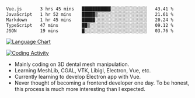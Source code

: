 <!--START_SECTION:waka-->

```txt
Vue.js       3 hrs 45 mins   ███████████░░░░░░░░░░░░░░   43.41 %
JavaScript   1 hr 52 mins    █████▒░░░░░░░░░░░░░░░░░░░   21.61 %
Markdown     1 hr 45 mins    █████░░░░░░░░░░░░░░░░░░░░   20.24 %
TypeScript   47 mins         ██▒░░░░░░░░░░░░░░░░░░░░░░   09.12 %
JSON         19 mins         █░░░░░░░░░░░░░░░░░░░░░░░░   03.76 %
```

<!--END_SECTION:waka-->

<!--START_SECTION:waka_lang_chart_svg-->
[![Language Chart](https://wakatime.com/share/@DYPro_MIKE/13ed6aa1-fa8f-42b5-8fa7-97c58e94375f.svg)](https://wakatime.com)
<!--END_SECTION:waka_lang_chart_svg-->

<!--START_SECTION:waka_coding_activity_svg-->
[![Coding Activity](https://wakatime.com/share/@DYPro_MIKE/2224f81a-edc4-46bb-b59e-25de5147ed15.svg)](https://wakatime.com)
<!--END_SECTION:waka_coding_activity_svg-->

<!--
**0x11111111/0x11111111** is a ✨ _special_ ✨ repository because its `README.md` (this file) appears on your GitHub profile.

Here are some ideas to get you started:

- 🔭 I’m currently working on ...
- 🌱 I’m currently learning ...
- 👯 I’m looking to collaborate on ...
- 🤔 I’m looking for help with ...
- 💬 Ask me about ...
- 📫 How to reach me: ...
- 😄 Pronouns: ...
- ⚡ Fun fact: ...
-->
- Mainly coding on 3D dental mesh manipulation.
- Learning MeshLib, CGAL, VTK, Libigl, Electron, Vue, etc.
- Currently learning to develop Electron app with Vue.
- Never thought of becoming a frontend developer one day. To be honest, this process is much more interesting than I expected.

